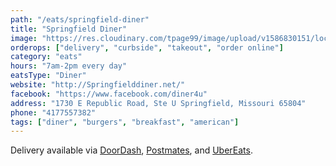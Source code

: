 ```yaml
---
path: "/eats/springfield-diner"
title: "Springfield Diner"
image: "https://res.cloudinary.com/tpage99/image/upload/v1586830151/local417eats/local417eatslogo.png"
orderops: ["delivery", "curbside", "takeout", "order online"]
category: "eats"
hours: "7am-2pm every day"
eatsType: "Diner"
website: "http://Springfielddiner.net/"
facebook: "https://www.facebook.com/diner4u"
address: "1730 E Republic Road, Ste U Springfield, Missouri 65804"
phone: "4177557382"
tags: ["diner", "burgers", "breakfast", "american"]
---
```


Delivery available via [DoorDash](https://www.doordash.com/store/springfield-diner-springfield-403765/594513/), [Postmates](https://postmates.com/merchant/springfield-diner-springfield), and [UberEats](https://www.ubereats.com/en-US/springfield-mo/food-delivery/springfield-diner/cd7Xj7tTS1mMLGWpEnV-Mw/).